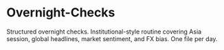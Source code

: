 # Overnight-Checks
Structured overnight checks. Institutional-style routine covering Asia session, global headlines, market sentiment, and FX bias. One file per day.
